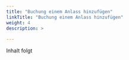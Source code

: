 ```yaml
---
title: "Buchung einem Anlass hinzufügen"
linkTitle: "Buchung einem Anlass hinzufügen"
weight: 4
description: >
  
---
```

Inhalt folgt

